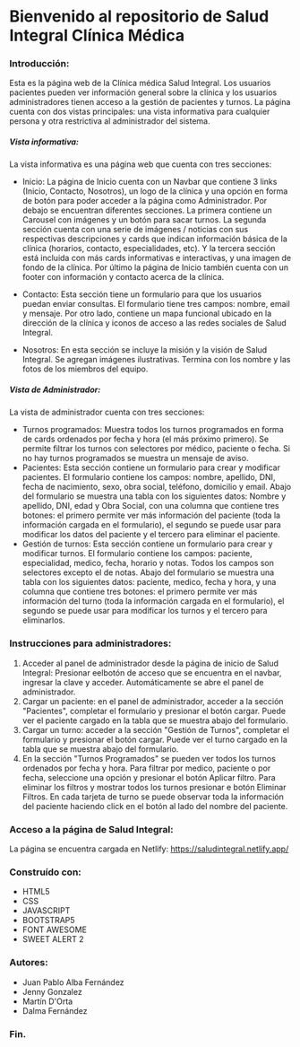# Bienvenido al repositorio de Salud Integral Clínica Médica
### Introducción:
Esta es la página web de la Clínica médica Salud Integral. Los usuarios pacientes pueden ver información general sobre la clínica y los usuarios administradores tienen acceso a la gestión de pacientes y turnos.
La página cuenta con dos vistas principales: una vista informativa para cualquier persona y otra restrictiva al administrador del sistema. 
##### Vista informativa:
La vista informativa es una página web que cuenta con tres secciones: 
- Inicio: 
La página de Inicio cuenta con un Navbar que contiene 3 links (Inicio, Contacto, Nosotros), un logo de la clínica y una opción en forma de botón para poder acceder a la página como Administrador.
Por debajo se encuentran diferentes secciones. La primera contiene un Carousel con imágenes y un botón para sacar turnos.
La segunda sección cuenta con una serie de imágenes / noticias con sus respectivas descripciones y cards que indican información básica de la clínica (horarios, contacto, especialidades, etc).
Y la tercera sección está incluida con más cards informativas e interactivas, y una imagen de fondo de la clínica.
Por último la página de Inicio también cuenta con un footer con información y contacto acerca de la clínica.

- Contacto:
Esta sección tiene un formulario para que los usuarios puedan enviar consultas. El formulario tiene tres campos: nombre, email y mensaje. 
Por otro lado, contiene un mapa funcional ubicado en la dirección de la clínica y iconos de acceso a las redes sociales de Salud Integral.

- Nosotros:
En esta sección se incluye la misión y la visión de Salud Integral. Se agregan imágenes ilustrativas. Termina con los nombre y las fotos de los miembros del equipo.

##### Vista de Administrador:
La vista de administrador cuenta con tres secciones:
- Turnos programados: Muestra todos los turnos programados en forma de cards ordenados por fecha y hora (el más próximo primero). Se permite filtrar los turnos con selectores por médico, paciente o fecha. Si no hay turnos programados se muestra un mensaje de aviso. 
- Pacientes: Esta sección contiene un formulario para crear y modificar pacientes. El formulario contiene los campos: nombre, apellido, DNI, fecha de nacimiento, sexo, obra social, teléfono, domicilio y email. Abajo del formulario se muestra una tabla con los siguientes datos: Nombre y apellido, DNI, edad y Obra Social, con una columna que contiene tres botones: el primero permite ver más información del paciente (toda la información cargada en el formulario), el segundo se puede usar para modificar los datos del paciente y el tercero para eliminar el paciente.
- Gestión de turnos: Esta sección contiene un formulario para crear y modificar turnos. El formulario contiene los campos: paciente, especialidad, medico, fecha, horario y notas.
Todos los campos son selectores excepto el de notas.
Abajo del formulario se muestra una tabla con los siguientes datos: paciente, medico, fecha y hora, y una columna que contiene tres botones: el primero permite ver más información del turno (toda la información cargada en el formulario), el segundo se puede usar para modificar los turnos y el tercero para eliminarlos.

### Instrucciones para administradores:
1.  Acceder al panel de administrador desde la página de inicio de Salud Integral: Presionar eelbotón de acceso que se encuentra en el navbar, ingresar la clave y acceder. Automáticamente se abre el panel de administrador.
2.  Cargar un paciente: en el panel de administrador, acceder a la sección "Pacientes", completar el formulario y presionar el botón cargar. Puede ver el paciente cargado en la tabla que se muestra abajo del formulario.
3. Cargar un turno: acceder a la sección "Gestión de Turnos", completar el formulario y presionar el botón cargar. Puede ver el turno cargado en la tabla que se muestra abajo del formulario.
4. En la sección "Turnos Programados" se pueden ver todos los turnos ordenados por fecha y hora. Para filtrar por medico, paciente o por fecha, seleccione una opción y presionar el botón Aplicar filtro. Para eliminar los filtros y mostrar todos los turnos presionar e botón Eliminar Filtros. En cada tarjeta de turno se puede observar toda la información del paciente haciendo click en el botón al lado del nombre del paciente. 

### Acceso a la página de Salud Integral:
La página se encuentra cargada en Netlify:
https://saludintegral.netlify.app/

### Construído con:
- HTML5
- CSS
- JAVASCRIPT
- BOOTSTRAP5
- FONT AWESOME
- SWEET ALERT 2
### Autores:
- Juan Pablo Alba Fernández
- Jenny Gonzalez
- Martín D'Orta
- Dalma Fernández

### Fin.
